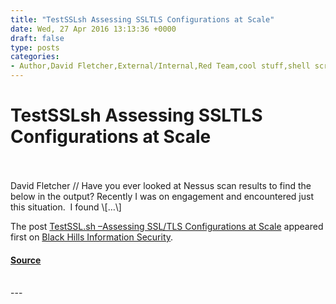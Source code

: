 ```yaml
---
title: "TestSSLsh Assessing SSLTLS Configurations at Scale"
date: Wed, 27 Apr 2016 13:13:36 +0000
draft: false
type: posts
categories: 
- Author,David Fletcher,External/Internal,Red Team,cool stuff,shell script,SSL,testssl.sh,TLS,tools
---
```

# TestSSLsh Assessing SSLTLS Configurations at Scale

<br/>

<br/>
David Fletcher // Have you ever looked at Nessus scan results to find the below in the output? Recently I was on engagement and encountered just this situation.  I found \[…\]

The post [TestSSL.sh –Assessing SSL/TLS Configurations at Scale](https://www.blackhillsinfosec.com/testssl-sh-assessing-ssltls-configurations-at-scale/) appeared first on [Black Hills Information Security](https://www.blackhillsinfosec.com).

#### [Source](https://www.blackhillsinfosec.com/testssl-sh-assessing-ssltls-configurations-at-scale/)

<br/>
---
